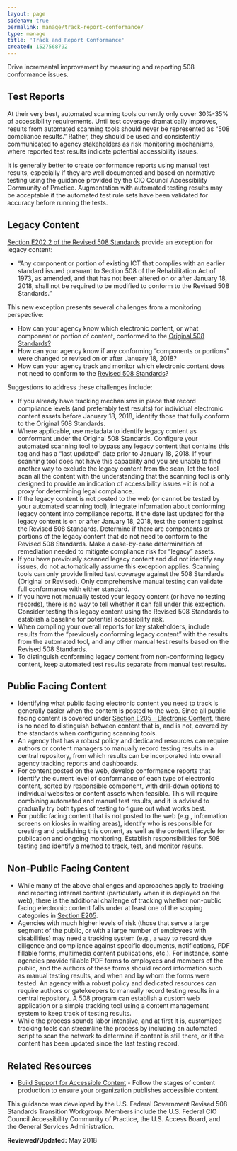 ```yaml
---
layout: page
sidenav: true
permalink: manage/track-report-conformance/
type: manage
title: 'Track and Report Conformance'
created: 1527568792
---
```


Drive incremental improvement by measuring and reporting 508 conformance issues.

## Test Reports

At their very best, automated scanning tools currently only cover 30%-35% of accessibility requirements. Until test coverage dramatically improves, results from automated scanning tools should never be represented as “508 compliance results.” Rather, they should be used and consistently communicated to agency stakeholders as risk monitoring mechanisms, where reported test results indicate potential accessibility issues.

It is generally better to create conformance reports using manual test results, especially if they are well documented and based on normative testing using the guidance provided by the CIO Council Accessibility Community of Practice. Augmentation with automated testing results may be acceptable if the automated test rule sets have been validated for accuracy before running the tests.

## Legacy Content

 [Section E202.2 of the Revised 508 Standards][1] provide an exception for legacy content:

  * “Any component or portion of existing ICT that complies with an earlier standard issued pursuant to Section 508 of the Rehabilitation Act of 1973, as amended, and that has not been altered on or after January 18, 2018, shall not be required to be modified to conform to the Revised 508 Standards.”

This new exception presents several challenges from a monitoring perspective:

  * How can your agency know which electronic content, or what component or portion of content, conformed to the [Original 508 Standards?][2]
  * How can your agency know if any conforming “components or portions” were changed or revised on or after January 18, 2018?
  * How can your agency track and monitor which electronic content does not need to conform to the [Revised 508 Standards][3]?

Suggestions to address these challenges include:

  * If you already have tracking mechanisms in place that record compliance levels (and preferably test results) for individual electronic content assets before January 18, 2018, identify those that fully conform to the Original 508 Standards.
  * Where applicable, use metadata to identify legacy content as conformant under the Original 508 Standards. Configure your automated scanning tool to bypass any legacy content that contains this tag and has a “last updated” date prior to January 18, 2018. If your scanning tool does not have this capability and you are unable to find another way to exclude the legacy content from the scan, let the tool scan all the content with the understanding that the scanning tool is only designed to provide an indication of accessibility issues – it is not a proxy for determining legal compliance.
  * If the legacy content is not posted to the web (or cannot be tested by your automated scanning tool), integrate information about conforming legacy content into compliance reports. If the date last updated for the legacy content is on or after January 18, 2018, test the content against the Revised 508 Standards. Determine if there are components or portions of the legacy content that do not need to conform to the Revised 508 Standards</a>. Make a case-by-case determination of remediation needed to mitigate compliance risk for “legacy” assets.
  * If you have previously scanned legacy content and did not identify any issues, do not automatically assume this exception applies. Scanning tools can only provide limited test coverage against the 508 Standards (Original or Revised). Only comprehensive manual testing can validate full conformance with either standard.
  * If you have not manually tested your legacy content (or have no testing records), there is no way to tell whether it can fall under this exception. Consider testing this legacy content using the Revised 508 Standards to establish a baseline for potential accessibility risk.
  * When compiling your overall reports for key stakeholders, include results from the “previously conforming legacy content” with the results from the automated tool, and any other manual test results based on the Revised 508 Standards.
  * To distinguish conforming legacy content from non-conforming legacy content, keep automated test results separate from manual test results.

## Public Facing Content

  * Identifying what public facing electronic content you need to track is generally easier when the content is posted to the web. Since all public facing content is covered under [Section E205 - Electronic Content][4], there is no need to distinguish between content that is, and is not, covered by the standards when configuring scanning tools.
  * An agency that has a robust policy and dedicated resources can require authors or content managers to manually record testing results in a central repository, from which results can be incorporated into overall agency tracking reports and dashboards.
  * For content posted on the web, develop conformance reports that identify the current level of conformance of each type of electronic content, sorted by responsible component, with drill-down options to individual websites or content assets when feasible. This will require combining automated and manual test results, and it is advised to gradually try both types of testing to figure out what works best.
  * For public facing content that is not posted to the web (e.g., information screens on kiosks in waiting areas), identify who is responsible for creating and publishing this content, as well as the content lifecycle for publication and ongoing monitoring. Establish responsibilities for 508 testing and identify a method to track, test, and monitor results.

## Non-Public Facing Content

  * While many of the above challenges and approaches apply to tracking and reporting internal content (particularly when it is deployed on the web), there is the additional challenge of tracking whether non-public facing electronic content falls under at least one of the scoping categories in [Section E205][4].
  * Agencies with much higher levels of risk (those that serve a large segment of the public, or with a large number of employees with disabilities) may need a tracking system (e.g., a way to record due diligence and compliance against specific documents, notifications, PDF fillable forms, multimedia content publications, etc.). For instance, some agencies provide fillable PDF forms to employees and members of the public, and the authors of these forms should record information such as manual testing results, and when and by whom the forms were tested. An agency with a robust policy and dedicated resources can require authors or gatekeepers to manually record testing results in a central repository. A 508 program can establish a custom web application or a simple tracking tool using a content management system to keep track of testing results.
  * While the process sounds labor intensive, and at first it is, customized tracking tools can streamline the process by including an automated script to scan the network to determine if content is still there, or if the content has been updated since the last testing record.

## Related Resources

  * [Build Support for Accessible Content][5] - Follow the stages of content production to ensure your organization publishes accessible content.

This guidance was developed by the U.S. Federal Government Revised 508 Standards Transition Workgroup. Members include the U.S. Federal CIO Council Accessibility Community of Practice, the U.S. Access Board, and the General Services Administration.

  


**Reviewed/Updated:** May 2018

 [1]: https://www.access-board.gov/guidelines-and-standards/communications-and-it/about-the-ict-refresh/final-rule/text-of-the-standards-and-guidelines#E202-general-exceptions
 [2]: https://www.access-board.gov/guidelines-and-standards/communications-and-it/about-the-section-508-standards/section-508-standards
 [3]: https://www.access-board.gov/guidelines-and-standards/communications-and-it/about-the-ict-refresh/final-rule/text-of-the-standards-and-guidelines
 [4]: https://www.access-board.gov/guidelines-and-standards/communications-and-it/about-the-ict-refresh/final-rule/text-of-the-standards-and-guidelines#E205-content
 [5]: /manage/support-accessible-content